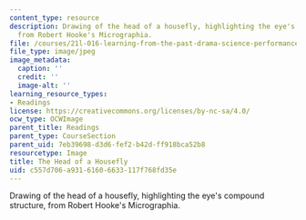 ```yaml
---
content_type: resource
description: Drawing of the head of a housefly, highlighting the eye's compound structure,
  from Robert Hooke's Micrographia.
file: /courses/21l-016-learning-from-the-past-drama-science-performance-spring-2009/c557d706a93161606633117f768fd35e_fly_eye.jpg
file_type: image/jpeg
image_metadata:
  caption: ''
  credit: ''
  image-alt: ''
learning_resource_types:
- Readings
license: https://creativecommons.org/licenses/by-nc-sa/4.0/
ocw_type: OCWImage
parent_title: Readings
parent_type: CourseSection
parent_uid: 7eb39698-d3d6-fef2-b42d-ff918bca52b8
resourcetype: Image
title: The Head of a Housefly
uid: c557d706-a931-6160-6633-117f768fd35e
---
```

Drawing of the head of a housefly, highlighting the eye's compound structure, from Robert Hooke's Micrographia.